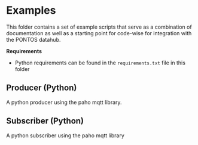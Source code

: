 # Examples
This folder contains a set of example scripts that serve as a combination of documentation as well as a starting point for code-wise for integration with the PONTOS datahub.


**Requirements**

- Python requirements can be found in the `requirements.txt` file in this folder

## Producer (Python)

A python producer using the paho mqtt library.

## Subscriber (Python)

A python subscriber using the paho mqtt library